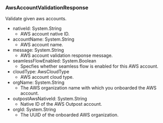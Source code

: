 ### AwsAccountValidationResponse
Validate given aws accounts.

- nativeId: System.String
  - AWS account native ID.
- accountName: System.String
  - AWS account name.
- message: System.String
  - AWS account validation response message.
- seamlessFlowEnabled: System.Boolean
  - Specfies whether seamless flow is enabled for this AWS account.
- cloudType: AwsCloudType
  - AWS account cloud type.
- orgName: System.String
  - The AWS organization name with which you onboarded the AWS account.
- outpostAwsNativeId: System.String
  - Native ID of the AWS Outpost account.
- orgId: System.String
  - The UUID of the onboarded AWS organization.
